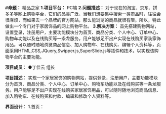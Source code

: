 **#命题：**
精品之家
**1.项目平台：**
PC端
**2.问题描述：**
对于现在的淘宝、京东、拼多多等网上购物平台，它们的品类广泛，当我们想要集中搜索一类商品时，往往会很麻烦，而如果去一个品牌的官方网站，那么能浏览的商品就很有限。所以，特此做出一个专门对于家居饰品的网上购物平台。
**3.解决方案：**
首先搭建购物网站，设置登录，注册用户，主要功能模块分为首页、商品分类、个人中心、订单中心、购物车功能以及在线购买等一条龙服务。用户能够足不出户实现在线购买家装家饰用品，可以随时随地浏览商品信息、加入购物车、在线购买、编辑个人资料等，页面采用HTML,CSS,JQuery,Swipper.js,SuperSlide.js等插件和技术，以实现该购物平台的主要功能。

**项目成员：**
   ●丁佳云  组长

**项目描述：**
实现一个家居家饰的购物网站，提供登录，注册用户，主要功能模块分为首页、商品分类、个人中心、订单中心、购物车功能以及在线购买等一条龙服务。用户能够足不出户实现在线购买家居家饰用品，可以随时随地浏览商品信息、加入购物车、在线购买和付款、编辑和修改个人资料等。

**界面设计：**
1.首页：
